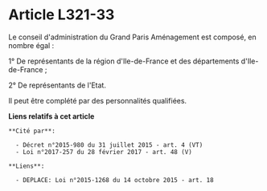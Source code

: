 # Article L321-33

Le conseil d'administration du       Grand Paris Aménagement est composé, en nombre égal : 

1° De représentants de la région d'Ile-de-France et des départements d'Ile-de-France ; 

2° De représentants de l'Etat. 

Il peut être complété par des personnalités qualifiées.

**Liens relatifs à cet article**

	**Cité par**:

	  - Décret n°2015-980 du 31 juillet 2015 - art. 4 (VT)
	  - Loi n°2017-257 du 28 février 2017 - art. 48 (V)

	**Liens**:

	  - DEPLACE: Loi n°2015-1268 du 14 octobre 2015 - art. 18
